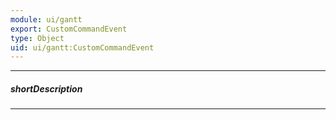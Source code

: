 ```yaml
---
module: ui/gantt
export: CustomCommandEvent
type: Object
uid: ui/gantt:CustomCommandEvent
---
```

---
##### shortDescription
<!-- Description goes here -->

---
<!-- Description goes here -->